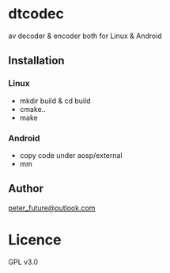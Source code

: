 # dtcodec

av decoder & encoder both for Linux & Android

## Installation

### Linux
* mkdir build & cd build
* cmake..
* make

### Android
* copy code under aosp/external
* mm

## Author

peter_future@outlook.com

# Licence

GPL v3.0
